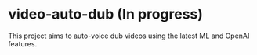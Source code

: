 ﻿# video-auto-dub (In progress)
This project aims to auto-voice dub videos using the latest ML and OpenAI features.
